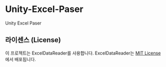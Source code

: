 # Unity-Excel-Paser
Unity Excel Paser

## 라이센스 (License)

이 프로젝트는 ExcelDataReader를 사용합니다. ExcelDataReader는 [MIT License](https://github.com/ExcelDataReader/ExcelDataReader/blob/develop/LICENSE)에서 배포됩니다.
